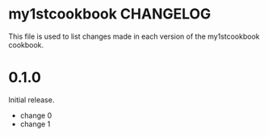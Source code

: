 # my1stcookbook CHANGELOG

This file is used to list changes made in each version of the my1stcookbook cookbook.

# 0.1.0

Initial release.

- change 0
- change 1

